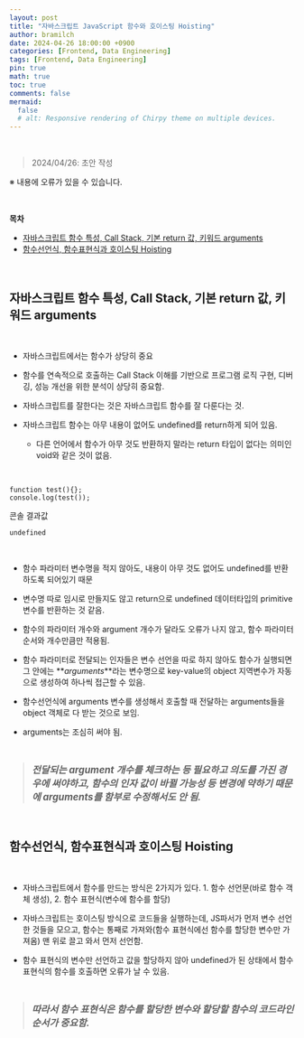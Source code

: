 ```yaml
---
layout: post
title: "자바스크립트 JavaScript 함수와 호이스팅 Hoisting"
author: bramilch
date: 2024-04-26 18:00:00 +0900
categories: [Frontend, Data Engineering]
tags: [Frontend, Data Engineering]
pin: true
math: true
toc: true
comments: false
mermaid:
  false
  # alt: Responsive rendering of Chirpy theme on multiple devices.
---
```


<br>

> 2024/04/26: 초안 작성

※ 내용에 오류가 있을 수 있습니다.

<br>

**목차**

- [자바스크립트 함수 특성, Call Stack, 기본 return 값, 키워드 arguments](#자바스크립트-함수-특성-call-stack-기본-return-값-키워드-arguments)
- [함수선언식, 함수표현식과 호이스팅 Hoisting](#함수선언식-함수표현식과-호이스팅-hoisting)

<br>

## 자바스크립트 함수 특성, Call Stack, 기본 return 값, 키워드 arguments

<br>

- 자바스크립트에서는 함수가 상당히 중요

- 함수를 연속적으로 호출하는 Call Stack 이해를 기반으로 프로그램 로직 구현, 디버깅, 성능 개선을 위한 분석이 상당히 중요함.

- 자바스크립트를 잘한다는 것은 자바스크립트 함수를 잘 다룬다는 것.

- 자바스크립트 함수는 아무 내용이 없어도 undefined를 return하게 되어 있음.
  - 다른 언어에서 함수가 아무 것도 반환하지 말라는 return 타입이 없다는 의미인 void와 같은 것이 없음.

<br>

```
function test(){};
console.log(test());
```

콘솔 결과값

```
undefined
```

<br>

- 함수 파라미터 변수명을 적지 않아도, 내용이 아무 것도 없어도 undefined를 반환하도록 되어있기 때문

- 변수명 따로 임시로 만들지도 않고 return으로 undefined 데이터타입의 primitive 변수를 반환하는 것 같음.

- 함수의 파라미터 개수와 argument 개수가 달라도 오류가 나지 않고, 함수 파라미터 순서와 개수만큼만 적용됨.

- 함수 파라미터로 전달되는 인자들은 변수 선언을 따로 하지 않아도
  함수가 실행되면 그 안에는 **_arguments_**라는 변수명으로 key-value의 object 지역변수가 자동으로 생성하여 하나씩 접근할 수 있음.

- 함수선언식에 arguments 변수를 생성해서 호출할 때 전달하는 arguments들을 object 객체로 다 받는 것으로 보임.

- arguments는 조심히 써야 됨.

<br>

> <span style="font-size:1.2em;">**_전달되는 argument 개수를 체크하는 등 필요하고 의도를 가진 경우에 써야하고, 함수의 인자 값이 바뀔 가능성 등 변경에 약하기 때문에 arguments를 함부로 수정해서도 안 됨._**</span>

<br>

## 함수선언식, 함수표현식과 호이스팅 Hoisting

<br>

- 자바스크립트에서 함수를 만드는 방식은 2가지가 있다. 1. 함수 선언문(바로 함수 객체 생성), 2. 함수 표현식(변수에 함수를 할당)

- 자바스크립트는 호이스팅 방식으로 코드들을 실행하는데, JS파서가 먼저 변수 선언한 것들을 모으고, 함수는 통째로 가져와(함수 표현식에선 함수를 할당한 변수만 가져옴) 맨 위로 끌고 와서 먼저 선언함.

- 함수 표현식의 변수만 선언하고 값을 할당하지 않아 undefined가 된 상태에서 함수 표현식의 함수를 호출하면 오류가 날 수 있음.

<br>

> <span style="font-size:1.2em;"> **_따라서 함수 표현식은 함수를 할당한 변수와 할당할 함수의 코드라인 순서가 중요함._**</span>
